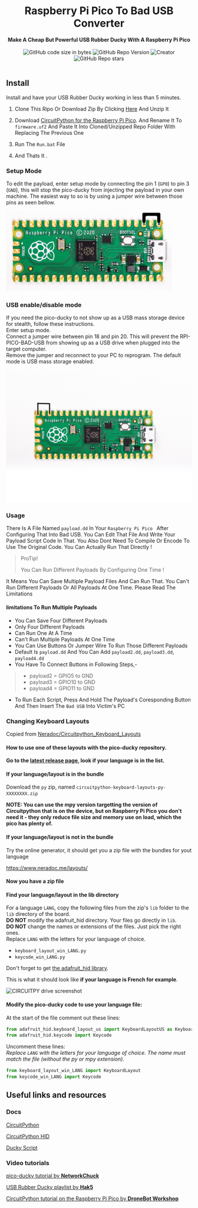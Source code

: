 
<h1 align="center">Raspberry Pi Pico To Bad USB Converter</h1>

<div align="center">
  <strong>Make A Cheap But Powerful USB Rubber Ducky With A Raspberry Pi Pico</strong>
</div>

<br />

<div align="center">
  <img alt="GitHub code size in bytes" src="https://img.shields.io/github/languages/code-size/OCEANOFANYTHINGOFFICIAL/RPI-PICO-TO-BAD-USB-CONVERTER?style=plastic">
  <img alt="GitHub Repo Version" src="https://img.shields.io/badge/Version-1.0.0.0-brightgreen?style=plastic">
  <img alt="Creator" src="https://img.shields.io/badge/Creator-OCEAN%20OF%20ANYTHING-chocolate?style=plastic">
  <img alt="GitHub Repo stars" src="https://img.shields.io/github/stars/OCEANOFANYTHINGOFFICIAL/RPI-PICO-TO-BAD-USB-CONVERTER?style=plastic">
</div>

<br />

## Install

Install and have your USB Rubber Ducky working in less than 5 minutes.
1. Clone This Ripo Or Download Zip By Clicking [Here](https://github.com/OCEANOFANYTHINGOFFICIAL/RPI-PICO-TO-BAD-USB-CONVERTER/archive/refs/heads/main.zip) And Unzip It

2. Download [CircuitPython for the Raspberry Pi Pico](https://circuitpython.org/board/raspberry_pi_pico/).  And Rename It To `firmware.uf2` And Paste It Into Cloned/Unzipped Repo Folder With Replacing The Previous One
3. Run The `Run.bat` File
4. And Thats It .
### Setup Mode

To edit the payload, enter setup mode by connecting the pin 1 (`GP0`) to pin 3 (`GND`), this will stop the pico-ducky from injecting the payload in your own machine.
The easiest way to so is by using a jumper wire between those pins as seen bellow.

![Setup mode with a jumper](images/setup-mode.png)

### USB enable/disable mode

If you need the pico-ducky to not show up as a USB mass storage device for stealth, follow these instructions.  
Enter setup mode.  
Connect a jumper wire between pin 18 and pin 20.
This will prevent the RPI-PICO-BAD-USB from showing up as a USB drive when plugged into the target computer.  
Remove the jumper and reconnect to your PC to reprogram.
The default mode is USB mass storage enabled.   

![USB enable/disable mode](images/usb-boot-mode.png)

### Usage

There Is A File Named `payload.dd` In Your `Raspberry Pi Pico ` After Configuring That Into Bad USB. You Can Edit That File And Write Your Payload Script Code In That. You Also Dont Need To Compile Or Encode To Use The Original Code. You Can Actually Run That Directly !

> ProTip!
> 
> You Can Run Different Payloads By Configuring One Time !

It Means You Can Save Multiple Payload Files And Can Run That. You Can't Run Different Payloads Or All Payloads At One Time. Please Read The Limitations
#### limitations To Run Multiple Payloads

 - You Can Save Four Different Payloads 
 - Only Four Different Payloads
 - Can Run One At A Time
 - Can't Run Multiple Payloads At One Time
 - You Can Use Buttons Or Jumper Wire To Run Those Different Payloads
 - Default Is `payload.dd` And You Can Add `payload2.dd`, `payload3.dd`, `payload4.dd`
 - You Have To Connect Buttons in Following Steps,-
> - payload2 = GPIO5 to GND
>  - payload3 = GPIO10 to GND
>  - payload4 = GPIO11 to GND
- To Run Each Script, Press And Hold The Payload's Coresponding Button And Then Insert The `Bad USB` Into Victim's PC

### Changing Keyboard Layouts

Copied from [Neradoc/Circuitpython_Keyboard_Layouts](https://github.com/Neradoc/Circuitpython_Keyboard_Layouts/blob/main/PICODUCKY.md)  

#### How to use one of these layouts with the pico-ducky repository.

**Go to the [latest release page](https://github.com/Neradoc/Circuitpython_Keyboard_Layouts/releases/latest), look if your language is in the list.**

#### If your language/layout is in the bundle

Download the `py` zip, named `circuitpython-keyboard-layouts-py-XXXXXXXX.zip`

**NOTE: You can use the mpy version targetting the version of Circuitpython that is on the device, but on Raspberry Pi Pico you don't need it - they only reduce file size and memory use on load, which the pico has plenty of.**

#### If your language/layout is not in the bundle

Try the online generator, it should get you a zip file with the bundles for yout language

https://www.neradoc.me/layouts/

#### Now you have a zip file

#### Find your language/layout in the lib directory

For a language `LANG`, copy the following files from the zip's `lib` folder to the `lib` directory of the board.  
**DO NOT** modify the adafruit_hid directory. Your files go directly in `lib`.  
**DO NOT** change the names or extensions of the files. Just pick the right ones.  
Replace `LANG` with the letters for your language of choice.

- `keyboard_layout_win_LANG.py`
- `keycode_win_LANG.py`

Don't forget to get [the adafruit_hid library](https://github.com/adafruit/Adafruit_CircuitPython_HID/releases/latest).

This is what it should look like **if your language is French for example**.

![CIRCUITPY drive screenshot](https://github.com/Neradoc/Circuitpython_Keyboard_Layouts/raw/main/docs/drive_pico_ducky.png)

#### Modify the pico-ducky code to use your language file:

At the start of the file comment out these lines:

```py
from adafruit_hid.keyboard_layout_us import KeyboardLayoutUS as KeyboardLayout
from adafruit_hid.keycode import Keycode
```

Uncomment these lines:  
*Replace `LANG` with the letters for your language of choice. The name must match the file (without the py or mpy extension).*
```py
from keyboard_layout_win_LANG import KeyboardLayout
from keycode_win_LANG import Keycode
```

## Useful links and resources

### Docs

[CircuitPython](https://circuitpython.readthedocs.io/en/6.3.x/README.html)

[CircuitPython HID](https://learn.adafruit.com/circuitpython-essentials/circuitpython-hid-keyboard-and-mouse)

[Ducky Script](https://github.com/hak5darren/USB-Rubber-Ducky/wiki/Duckyscript)

### Video tutorials

[pico-ducky tutorial by **NetworkChuck**](https://www.youtube.com/watch?v=e_f9p-_JWZw)

[USB Rubber Ducky playlist by **Hak5**](https://www.youtube.com/playlist?list=PLW5y1tjAOzI0YaJslcjcI4zKI366tMBYk)

[CircuitPython tutorial on the Raspberry Pi Pico by **DroneBot Workshop**](https://www.youtube.com/watch?v=07vG-_CcDG0)
